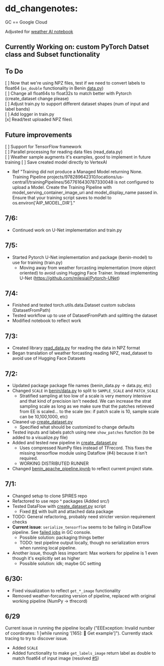 # dd_changenotes:
GC == Google Cloud

Adjusted for [weather AI notebook](https://github.com/GoogleCloudPlatform/python-docs-samples/tree/main/people-and-planet-ai/weather-forecasting)

## Currently Working on: custom PyTorch Datset class and Subset functionality

## To Do
[ ] Now that we're using NPZ files, test if we need to convert labels to float64 (`as_double` functionality in Benin [data.py](src/benin-data/benin/data.py))\
[ ] Change all float64s to float32s to match better with Pytorch (create_dataset change please)\
[ ] Adjust train.py to support different dataset shapes (num of input and label bands)\
[ ] Add logger in train.py\
[x] Read/test uploaded NPZ files\


## Future improvements
[ ] Support for TensorFlow framework\
[ ] Parallel processing for reading data files (read_data.py)\
[ ] Weather sample augments it's examples, good to implement in future training
[ ] Save created model directly to VertexAI
  - Ref "Training did not produce a Managed Model returning None. Training Pipeline projects/978289642310/locations/us-central1/trainingPipelines/5677616430787330048 is not configured to upload a Model. Create the Training Pipeline with model_serving_container_image_uri and model_display_name passed in. Ensure that your training script saves to model to os.environ['AIP_MODEL_DIR']."


## 7/6:
- Continued work on U-Net implementation and train.py

## 7/5:
- Started Pytorch U-Net implementation and package (benin-model) to use for training (train.py)
  - Moving away from weather forcasting implementation (more object oriented) to avoid using Hugging Face Trainer. Instead implementing U-Net (https://github.com/milesial/Pytorch-UNet)

## 7/4:
- Finished and tested torch.utils.data.Dataset custom subclass (DatasetFromPath)
- Tested workflow up to use of DatasetFromPath and splitting the dataset
 - Modified notebook to reflect work

## 7/3:
- Created library [read_data.py](read_data.py) for reading the data in NPZ format
- Began translation of weather forcasting reading NPZ, read_dataset to avoid use of Hugging Face Datasets

## 7/2:
- Updated package package file names (benin_data.py -> data.py, etc)
- Changed `SCALE` in [benin/data.py](src/benin-data/benin/data.py) to split to `SAMPLE_SCALE` and `PATCH_SCALE`
  - Stratified sampling at too low of a scale is very memory intenisve and that kind of precision isn't needed. We can increase the strat sampling scale as long as we make sure that the patches retireved from EE is scaled... to the scale (ex: if patch scale is 10, sample scale can be 10,100,1000, etc)
- Cleaned up [create_dataset.py](create_dataset.py)
  - Specified what should be customized to change defaults
- Tested inputs and labels patch using new `show_patches` function (to be added to a visualize.py file)
- Added and tested new pipeline in [create_dataset.py](create_dataset.py)
  - Uses compressed NumPy files instead of TFrecord. This fixes the missing tensorflow module using Dataflow (#4) because it isn't required.
  - WORKING DISTRIBUTED RUNNER
- Changed [benin_apache_pipeline.ipynb](benin_apache_pipeline.ipynb) to reflect current project state.

## 7/1:
- Changed setup to clone SPIRES repo
- Refactored to use repo ^ packages (Added src/)
- Tested DataFlow with [create_dataset.py](create_dataset.py) script
  - Fixed [#4](/../../issues/4) with built and attached data package
- TODO: General refactoring, probably need stricter version requirement checks
- **Current issue**: `serialize_tensorflow` seems to be failing in DataFlow pipeline. See [failed jobs](https://console.cloud.google.com/dataflow/jobs?project=ls-test-3-24&authuser=0) in GC console.
  - Possible solution: packaging things better
  - TODO: test pipeline output locally, though no serialization errors when running local pipeline.  
- Another issue, though less important: Max workers for pipeline is 1 even though it's explicitly set as higher
  - Possible solution: idk; maybe GC setting

## 6/30:
- Fixed visualization to reflect `get_*_image` functionality
- Removed weather-forcasting version of pipeline, replaced with original working pipeline (NumPy -> tfrecord)


## 6/29
Current issue in running the pipeline locally ("EEException: Invalid number of coordinates: 1 [while running '[165]: 📑 Get example']"). Currently stack tracing to try to discover issue.
- Added `SCALE`
- Added functionality to make `get_labels_image` return label as double to match float64 of input image (resolved [#5](#5))
